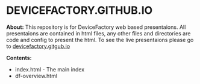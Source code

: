 DEVICEFACTORY.GITHUB.IO
=======================
**About:** This repository is for DeviceFactory web based presentaions.  All presentaions are contained in html files, any other files and directories are code and config to present the html.  To see the live presentaions please go to [devicefactory.gitgub.io](http://devicefactory.github.io)

**Contents:**
* index.html - The main index
* df-overview.html
